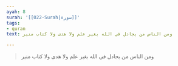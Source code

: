 ```yaml
---
ayah: 8
surah: '[[022-Surah|سورة]]'
tags:
- quran
text: ومن الناس من يجادل في الله بغير علم ولا هدى ولا كتاب منير

---
```

> ومن الناس من يجادل في الله بغير علم ولا هدى ولا كتاب منير
